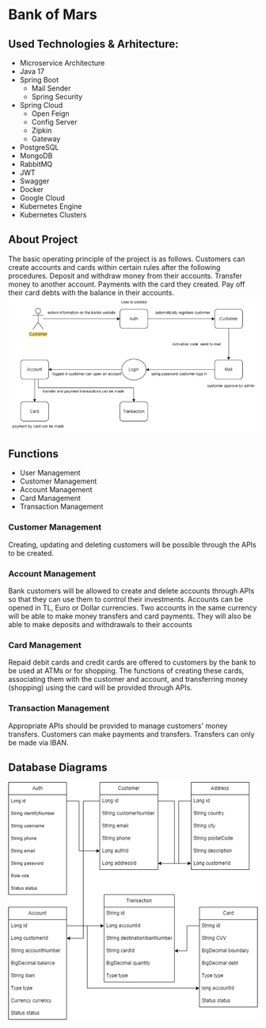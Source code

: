 # Bank of Mars
## Used Technologies & Arhitecture:
- Microservice Architecture <br>
- Java 17
- Spring Boot
  * Mail Sender
  * Spring Security
- Spring Cloud
  * Open Feign
  * Config Server
  * Zipkin
  * Gateway
- PostgreSQL
- MongoDB
- RabbitMQ
- JWT
- Swagger
- Docker
- Google Cloud
- Kubernetes Engine
- Kubernetes Clusters
## About Project
The basic operating principle of the project is as follows. Customers can create accounts and cards within certain rules after the following procedures. Deposit and withdraw money from their accounts. Transfer money to another account. Payments with the card they created. Pay off their card debts with the balance in their accounts. <br>
![project_flow](./img/project_flow.png) <br>
## Functions
- User Management
- Customer Management
- Account Management
- Card Management
- Transaction Management
### Customer Management
Creating, updating and deleting customers will be possible through the APIs to be created.
### Account Management
Bank customers will be allowed to create and delete accounts through APIs so that they can use them to control their investments. Accounts can be opened in TL, Euro or Dollar currencies. Two accounts in the same currency will be able to make money transfers and card payments. They will also be able to make deposits and withdrawals to their accounts
### Card Management
Repaid debit cards and credit cards are offered to customers by the bank to be used at ATMs or for shopping. The functions of creating these cards, associating them with the customer and account, and transferring money (shopping) using the card will be provided through APIs.
### Transaction Management
Appropriate APIs should be provided to manage customers' money transfers. Customers can make payments and transfers. Transfers can only be made via IBAN.
## Database Diagrams
![database_diagrams](./img/db.png)
